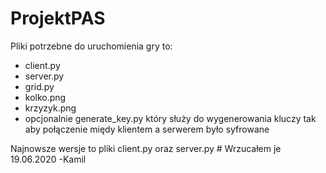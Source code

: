 # ProjektPAS

Pliki potrzebne do uruchomienia gry to:
- client.py
- server.py
- grid.py
- kolko.png
- krzyzyk.png
- opcjonalnie generate_key.py który służy do wygenerowania kluczy tak aby połączenie międy klientem a serwerem było syfrowane

Najnowsze wersje to pliki client.py oraz server.py # Wrzucałem je 19.06.2020 -Kamil
